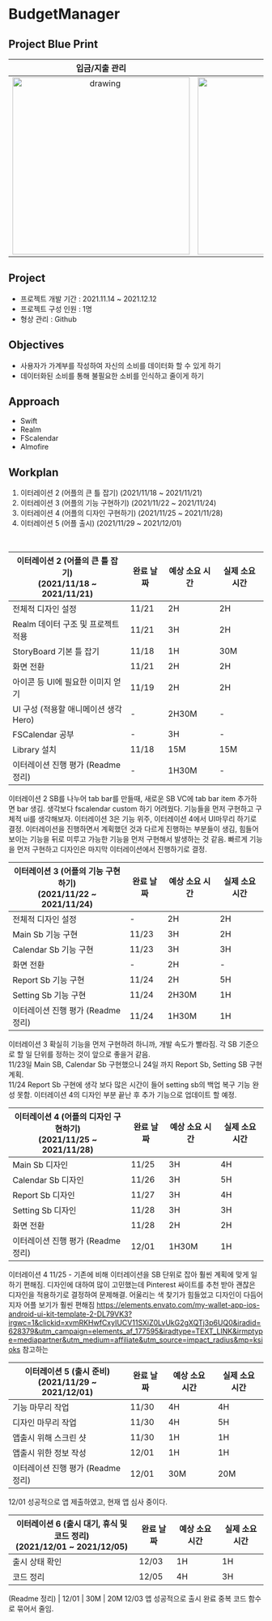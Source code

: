 # BudgetManager
## Project Blue Print
입금/지출 관리             |  달력 및 검색         |  월별 리포트 및        
:-------------------------:|:-------------------------:|:-------------------------:
<img src="https://user-images.githubusercontent.com/48948578/142340227-b902e17d-da5d-46e6-9d5b-af8029a45463.jpg" alt="drawing" width="350"/>  |  <img src="https://user-images.githubusercontent.com/48948578/142336726-62912586-02b7-4ce1-8691-9ac5acd3dc06.jpg" alt="drawing" width="350"/>       |<img src="https://user-images.githubusercontent.com/48948578/142336730-440e6f0e-74da-4791-a463-4fa70e64626f.jpg" alt="drawing" width="350"/>




## Project
 - 프로젝트 개발 기간 : 2021.11.14 ~ 2021.12.12
 - 프로젝트 구성 인원 : 1명
 - 형상 관리 : Github
   
## Objectives
 - 사용자가 가계부를 작성하여 자신의 소비를 데이터화 할 수 있게 하기
 - 데이터화된 소비를 통해 불필요한 소비를 인식하고 줄이게 하기

## Approach
 - Swift
 - Realm
 - FScalendar
 - Almofire 



## Workplan

1. 이터레이션 2 (어플의 큰 틀 잡기)
(2021/11/18 ~ 2021/11/21)
2. 이터레이션 3 (어플의 기능 구현하기)
(2021/11/22 ~ 2021/11/24)
3. 이터레이션 4 (어플의 디자인 구현하기)
(2021/11/25 ~ 2021/11/28)
4. 이터레이션 5 (어플 출시)
(2021/11/29  ~ 2021/12/01)

<br/>

이터레이션 2 (어플의 큰 틀 잡기)  <br/>(2021/11/18 ~ 2021/11/21) | 완료 날짜 | 예상 소요 시간 | 실제 소요 시간
--- | --- | --- | --- 
전체적 디자인 설정 | 11/21 | 2H | 2H 
Realm 데이터 구조 및 프로젝트 적용 | 11/21 | 3H | 2H 
StoryBoard 기본 틀 잡기 | 11/18 | 1H | 30M 
화면 전환  | 11/21 | 2H | 2H 
아이콘 등 UI에 필요한 이미지 얻기 | 11/19 | 2H | 2H 
UI 구성 (적용할 애니메이션 생각 Hero)  | - | 2H30M | - 
FSCalendar 공부  | - | 3H | - 
Library 설치  | 11/18 | 15M | 15M 
이터레이션 진행 평가 (Readme 정리)  | - | 1H30M | - 

이터레이션 2 
SB를 나누어 tab bar를 만들때, 새로운 SB VC에 tab bar item 추가하면 bar 생김.
생각보다 fscalendar custom 하기 어려웠다. 기능들을 먼저 구현하고 구체적 ui를 생각해보자.
이터레이션 3은 기능 위주, 이터레이션 4에서 UI마무리 하기로 결정.
이터레이션을 진행하면서 계획했던 것과 다르게 진행하는 부분들이 생김, 힘들어 보이는 기능을 뒤로 미루고 가능한 기능을 먼저 구현해서 발생하는 것 같음.
빠르게 기능을 먼저 구현하고 디자인은 마지막 이터레이션에서 진행하기로 결정.

이터레이션 3 (어플의 기능 구현하기)  <br/>(2021/11/22 ~ 2021/11/24) | 완료 날짜 | 예상 소요 시간 | 실제 소요 시간
--- | --- | --- | --- 
전체적 디자인 설정 | - | 2H | 2H 
Main Sb 기능 구현 | 11/23 | 3H | 2H 
Calendar Sb 기능 구현 | 11/23 | 3H | 3H 
화면 전환  | - | 2H | - 
Report Sb 기능 구현 | 11/24 | 2H | 5H 
Setting Sb 기능 구현  | 11/24 | 2H30M | 1H 
이터레이션 진행 평가 (Readme 정리)  | 11/24 | 1H30M | 1H 

이터레이션 3 확실히 기능을 먼저 구현하려 하니까, 개발 속도가 빨라짐. 각 SB 기준으로 할 일 단위를 정하는 것이 앞으로 좋을거 같음.
<br/>
11/23일 Main SB, Calendar Sb 구현했으니 24일 까지 Report Sb, Setting SB 구현 계획.
<br/>
11/24 Report Sb 구현에 생각 보다 많은 시간이 들어 setting sb의 백업 복구 기능 완성 못함. 이터레이션 4의 디자인 부분 끝난 후 추가 기능으로 업데이트 할 예정.


이터레이션 4 (어플의 디자인 구현하기)  <br/>(2021/11/25 ~ 2021/11/28) | 완료 날짜 | 예상 소요 시간 | 실제 소요 시간
--- | --- | --- | --- 
Main Sb 디자인| 11/25 | 3H |  4H
Calendar Sb 디자인 | 11/26 | 3H | 5H
Report Sb 디자인 | 11/27 | 3H | 4H
Setting Sb  디자인 | 11/28 | 3H | 3H
화면 전환  | 11/28 | 2H | 2H 
이터레이션 진행 평가 (Readme 정리)  | 12/01 | 1H30M | 1H 

이터레이션 4
11/25 - 기존에 비해 이터레이션을 SB 단위로 잡아 훨씬 계획에 맞게 일하기 편해짐. 디자인에 대하여 많이 고민했는데 Pinterest 싸이트를 추천 받아 괜찮은 디자인을 적용하기로 결정하여 문제해결. 어울리는 색 찾기가 힘들었고 디자인이 다듬어지자 어플 보기가 훨씬 편해짐
https://elements.envato.com/my-wallet-app-ios-android-ui-kit-template-2-DL79VK3?irgwc=1&clickid=xvmRKHwfCxyIUCV11SXiZ0LvUkG2gXQTj3p6UQ0&iradid=628379&utm_campaign=elements_af_177595&iradtype=TEXT_LINK&irmptype=mediapartner&utm_medium=affiliate&utm_source=impact_radius&mp=ksioks 참고하는 

이터레이션 5 (출시 준비)  <br/>(2021/11/29 ~ 2021/12/01) | 완료 날짜 | 예상 소요 시간 | 실제 소요 시간
--- | --- | --- | --- 
기능 마무리 작업| 11/30 | 4H |  4H
디자인 마무리 작업 | 11/30 | 4H | 5H
앱출시 위해 스크린 샷| 11/30 | 1H | 1H
앱출시 위한 정보 작성 | 12/01 | 1H | 1H
이터레이션 진행 평가 (Readme 정리)  | 12/01 | 30M | 20M 

12/01 성공적으로 앱 제출하였고, 현재 앱 심사 중이다.

이터레이션 6 (출시 대기, 휴식 및 코드 정리)  <br/>(2021/12/01 ~ 2021/12/05) | 완료 날짜 | 예상 소요 시간 | 실제 소요 시간
--- | --- | --- | --- 
출시 상태 확인| 12/03 | 1H |  1H
코드 정리| 12/05| 4H |  3H

 (Readme 정리)  | 12/01 | 30M | 20M 
12/03 앱 성공적으로 출시 완료
중복 코드 함수로 묶어서 줄임. 




